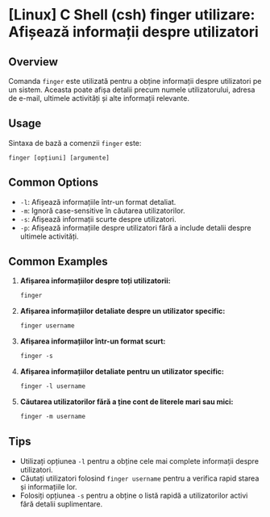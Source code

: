 # [Linux] C Shell (csh) finger utilizare: Afișează informații despre utilizatori

## Overview
Comanda `finger` este utilizată pentru a obține informații despre utilizatori pe un sistem. Aceasta poate afișa detalii precum numele utilizatorului, adresa de e-mail, ultimele activități și alte informații relevante.

## Usage
Sintaxa de bază a comenzii `finger` este:

```
finger [opțiuni] [argumente]
```

## Common Options
- `-l`: Afișează informațiile într-un format detaliat.
- `-m`: Ignoră case-sensitive în căutarea utilizatorilor.
- `-s`: Afișează informații scurte despre utilizatori.
- `-p`: Afișează informațiile despre utilizatori fără a include detalii despre ultimele activități.

## Common Examples
1. **Afișarea informațiilor despre toți utilizatorii:**
   ```csh
   finger
   ```

2. **Afișarea informațiilor detaliate despre un utilizator specific:**
   ```csh
   finger username
   ```

3. **Afișarea informațiilor într-un format scurt:**
   ```csh
   finger -s
   ```

4. **Afișarea informațiilor detaliate pentru un utilizator specific:**
   ```csh
   finger -l username
   ```

5. **Căutarea utilizatorilor fără a ține cont de literele mari sau mici:**
   ```csh
   finger -m username
   ```

## Tips
- Utilizați opțiunea `-l` pentru a obține cele mai complete informații despre utilizatori.
- Căutați utilizatori folosind `finger username` pentru a verifica rapid starea și informațiile lor.
- Folosiți opțiunea `-s` pentru a obține o listă rapidă a utilizatorilor activi fără detalii suplimentare.